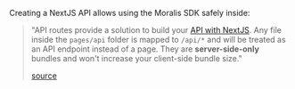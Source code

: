Creating a NextJS API allows using the Moralis SDK safely inside:

> "API routes provide a solution to build your [API with NextJS](https://nextjs.org/docs/api-routes/introduction).
> Any file inside the `pages/api` folder is mapped to `/api/*` and will be
> treated as an API endpoint instead of a page. They are **server-side-only**
> bundles and won't increase your client-side bundle size."
>
> [source](https://docs.moralis.io/docs/nextjs-dapp#moralis-sdk-inside-the-nextjs-api)
